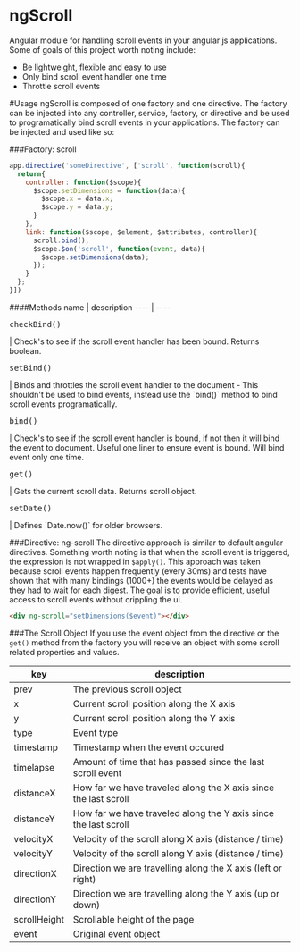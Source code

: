ngScroll
========

Angular module for handling scroll events in your angular js applications. Some of goals of this project worth noting include:

* Be lightweight, flexible and easy to use
* Only bind scroll event handler one time
* Throttle scroll events

#Usage
ngScroll is composed of one factory and one directive. The factory can be injected into any controller, service, factory, or directive and be used to programatically bind scroll events in your applications. The factory can be injected and used like so:

###Factory: scroll
```javascript
app.directive('someDirective', ['scroll', function(scroll){
  return{
    controller: function($scope){
      $scope.setDimensions = function(data){
        $scope.x = data.x;
        $scope.y = data.y;
      }
    },
    link: function($scope, $element, $attributes, controller){
      scroll.bind();
      $scope.$on('scroll', function(event, data){
        $scope.setDimensions(data);
      });
    }
  };
}])
```
####Methods
name | description
---- | ----
<pre>checkBind()</pre> | Check's to see if the scroll event handler has been bound. Returns boolean.
<pre>setBind()</pre> | Binds and throttles the scroll event handler to the document - This shouldn't be used to bind events, instead use the `bind()` method to bind scroll events programatically.
<pre>bind()</pre> | Check's to see if the scroll event handler is bound, if not then it will bind the event to document. Useful one liner to ensure event is bound. Will bind event only one time.
<pre>get()</pre> | Gets the current scroll data. Returns scroll object.
<pre>setDate()</pre> | Defines `Date.now()` for older browsers.

###Directive: ng-scroll
The directive approach is similar to default angular directives. Something worth noting is that when the scroll event is triggered, the expression is not wrapped in `$apply()`. This approach was taken because scroll events happen frequently (every 30ms) and tests have shown that with many bindings (1000+) the events would be delayed as they had to wait for each digest. The goal is to provide efficient, useful access to scroll events without crippling the ui.

```html
<div ng-scroll="setDimensions($event)"></div>
```

###The Scroll Object
If you use the event object from the directive or the `get()` method from the factory you will receive an object with some scroll related properties and values.

key | description
--- | ---
prev | The previous scroll object
x | Current scroll position along the X axis
y | Current scroll position along the Y axis
type | Event type
timestamp | Timestamp when the event occured
timelapse | Amount of time that has passed since the last scroll event
distanceX | How far we have traveled along the X axis since the last scroll
distanceY | How far we have traveled along the Y axis since the last scroll
velocityX | Velocity of the scroll along X axis (distance / time)
velocityY | Velocity of the scroll along Y axis (distance / time)
directionX | Direction we are travelling along the X axis (left or right)
directionY | Direction we are travelling along the Y axis (up or down)
scrollHeight | Scrollable height of the page
event | Original event object
